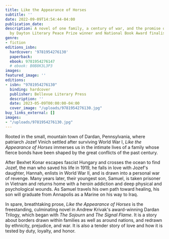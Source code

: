 ```yaml
---
title: Like the Appearance of Horses
subtitle: ''
date: 2022-09-09T14:54:44-04:00
publication_date: 
description: A novel of one family, a century of war, and the promise of homecoming,
  by Dayton Literary Peace Prize winner and National Book Award finalist Andrew Krivak
genre:
- fiction
editions_isbn:
  hardcover: '9781954276130'
  paperback: 
  ebook: 9781954276147
  # ebook: B0B8K3L3P3
images: 
featured_image: ''
editions:
- isbn: "9781954276130"
  binding: hardcover
  publisher: Bellevue Literary Press
  description: ''
  date: 2023-05-09T00:00:00-04:00
  cover_image: "/uploads/9781954276130.jpg"
buy_links_external: []
images:
- "/uploads/9781954276130.jpg"
---
```

Rooted in the small, mountain town of Dardan, Pennsylvania, where patriarch Jozef Vinich settled after surviving World War I, _Like the Appearance of Horses_ immerses us in the intimate lives of a family whose fierce bonds have been shaped by the great conflicts of the past century.

After Bexhet Konar escapes fascist Hungary and crosses the ocean to find Jozef, the man who saved his life in 1919, he falls in love with Jozef's daughter, Hannah, enlists in World War II, and is drawn into a personal war of revenge. Many years later, their youngest son, Samuel, is taken prisoner in Vietnam and returns home with a heroin addiction and deep physical and psychological wounds. As Samuel travels his own path toward healing, his son will graduate from Annapolis as a Marine on his way to Iraq.

In spare, breathtaking prose, _Like the Appearance of Horses_ is the freestanding, culminating novel in Andrew Krivak's award-winning Dardan Trilogy, which began with _The Sojourn_ and _The Signal Flame_. It is a story about borders drawn within families as well as around nations, and redrawn by ethnicity, prejudice, and war. It is also a tender story of love and how it is tested by duty, loyalty, and honor.